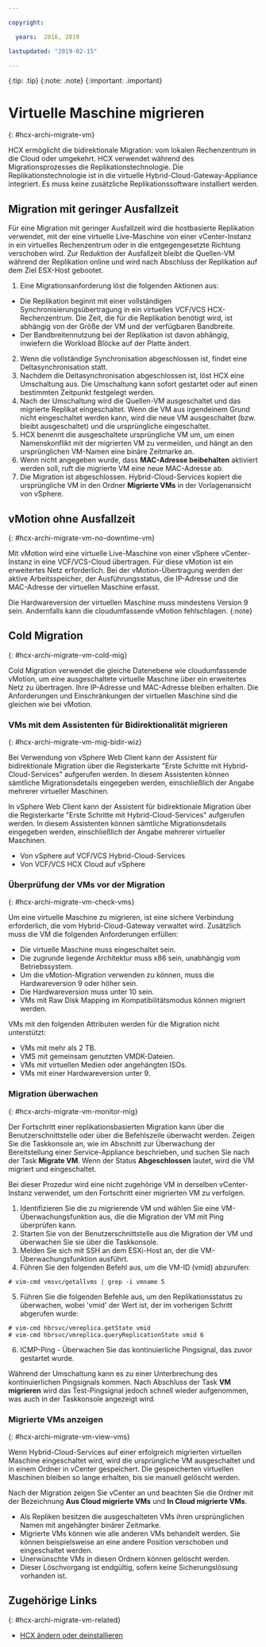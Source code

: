 ```yaml
---

copyright:

  years:  2016, 2019

lastupdated: "2019-02-15"

---
```


{:tip: .tip}
{:note: .note}
{:important: .important}

# Virtuelle Maschine migrieren
{: #hcx-archi-migrate-vm}

HCX ermöglicht die bidirektionale Migration: vom lokalen Rechenzentrum in die Cloud oder umgekehrt. HCX verwendet während des Migrationsprozesses die Replikationstechnologie. Die Replikationstechnologie ist in die virtuelle Hybrid-Cloud-Gateway-Appliance integriert. Es muss keine zusätzliche Replikationssoftware installiert werden.

## Migration mit geringer Ausfallzeit

Für eine Migration mit geringer Ausfallzeit wird die hostbasierte Replikation verwendet, mit der eine virtuelle Live-Maschine von einer vCenter-Instanz in ein virtuelles Rechenzentrum oder in die entgegengesetzte Richtung verschoben wird. Zur Reduktion der Ausfallzeit bleibt die Quellen-VM während der Replikation online und wird nach Abschluss der Replikation auf dem Ziel ESX-Host gebootet.

1. Eine Migrationsanforderung löst die folgenden Aktionen aus:
  * Die Replikation beginnt mit einer vollständigen Synchronisierungsübertragung in ein virtuelles VCF/VCS HCX-Rechenzentrum. Die Zeit, die für die Replikation benötigt wird, ist abhängig von der Größe der VM und der verfügbaren Bandbreite.
  * Der Bandbreitennutzung bei der Replikation ist davon abhängig, inwiefern die Workload Blöcke auf der Platte ändert.
2. Wenn die vollständige Synchronisation abgeschlossen ist, findet eine Deltasynchronisation statt.
3. Nachdem die Deltasynchronisation abgeschlossen ist, löst HCX eine Umschaltung aus. Die Umschaltung kann sofort gestartet oder auf einen bestimmten Zeitpunkt festgelegt werden.
4. Nach der Umschaltung wird die Quellen-VM ausgeschaltet und das migrierte Replikat eingeschaltet. Wenn die VM aus irgendeinem Grund nicht eingeschaltet werden kann, wird die neue VM ausgeschaltet (bzw. bleibt ausgeschaltet) und die ursprüngliche eingeschaltet.
5. HCX benennt die ausgeschaltete ursprüngliche VM um, um einen Namenskonflikt mit der migrierten VM zu vermeiden, und hängt an den ursprünglichen VM-Namen eine binäre Zeitmarke an.
6. Wenn nicht angegeben wurde, dass **MAC-Adresse beibehalten** aktiviert werden soll, ruft die migrierte VM eine neue MAC-Adresse ab.
7. Die Migration ist abgeschlossen. Hybrid-Cloud-Services kopiert die ursprüngliche VM in den Ordner **Migrierte VMs** in der Vorlagenansicht von vSphere.

## vMotion ohne Ausfallzeit
{: #hcx-archi-migrate-vm-no-downtime-vm}

Mit vMotion wird eine virtuelle Live-Maschine von einer vSphere vCenter-Instanz in eine VCF/VCS-Cloud übertragen. Für diese vMotion ist ein erweitertes Netz erforderlich. Bei der vMotion-Übertragung werden der aktive Arbeitsspeicher, der Ausführungsstatus, die IP-Adresse und die MAC-Adresse der virtuellen Maschine erfasst.

Die Hardwareversion der virtuellen Maschine muss mindestens Version 9 sein. Andernfalls kann die cloudumfassende vMotion fehlschlagen.
{:note}

## Cold Migration
{: #hcx-archi-migrate-vm-cold-mig}

Cold Migration verwendet die gleiche Datenebene wie cloudumfassende vMotion, um eine ausgeschaltete virtuelle Maschine über ein erweitertes Netz zu übertragen. Ihre IP-Adresse und MAC-Adresse bleiben erhalten. Die Anforderungen und Einschränkungen der virtuellen Maschine sind die gleichen wie bei vMotion.

### VMs mit dem Assistenten für Bidirektionalität migrieren
{: #hcx-archi-migrate-vm-mig-bidir-wiz}

Bei Verwendung von vSphere Web Client kann der Assistent für bidirektionale Migration über die Registerkarte "Erste Schritte mit Hybrid-Cloud-Services" aufgerufen werden. In diesem Assistenten können sämtliche Migrationsdetails eingegeben werden, einschließlich der Angabe mehrerer virtueller Maschinen.

In vSphere Web Client kann der Assistent für bidirektionale Migration über die Registerkarte "Erste Schritte mit Hybrid-Cloud-Services" aufgerufen werden. In diesem Assistenten können sämtliche Migrationsdetails eingegeben werden, einschließlich der Angabe mehrerer virtueller Maschinen.
* Von vSphere auf VCF/VCS Hybrid-Cloud-Services
* Von VCF/VCS HCX Cloud auf vSphere

### Überprüfung der VMs vor der Migration
{: #hcx-archi-migrate-vm-check-vms}

Um eine virtuelle Maschine zu migrieren, ist eine sichere Verbindung erforderlich, die vom Hybrid-Cloud-Gateway verwaltet wird. Zusätzlich muss die VM die folgenden Anforderungen erfüllen:
* Die virtuelle Maschine muss eingeschaltet sein.
* Die zugrunde liegende Architektur muss x86 sein, unabhängig vom Betriebssystem.
* Um die vMotion-Migration verwenden zu können, muss die Hardwareversion 9 oder höher sein.
* Die Hardwareversion muss unter 10 sein.
* VMs mit Raw Disk Mapping im Kompatibilitätsmodus können migriert werden.

VMs mit den folgenden Attributen werden für die Migration nicht unterstützt:
* VMs mit mehr als 2 TB.
* VMS mit gemeinsam genutzten VMDK-Dateien.
* VMs mit virtuellen Medien oder angehängten ISOs.
* VMs mit einer Hardwareversion unter 9.

### Migration überwachen
{: #hcx-archi-migrate-vm-monitor-mig}

Der Fortschritt einer replikationsbasierten Migration kann über die Benutzerschnittstelle oder über die Befehlszeile überwacht werden. Zeigen Sie die Taskkonsole an, wie im Abschnitt zur Überwachung der Bereitstellung einer Service-Appliance beschrieben, und suchen Sie nach der Task **Migrate VM**. Wenn der Status **Abgeschlossen** lautet, wird die VM migriert und eingeschaltet.

Bei dieser Prozedur wird eine nicht zugehörige VM in derselben vCenter-Instanz verwendet, um den Fortschritt einer migrierten VM zu verfolgen.

1. Identifizieren Sie die zu migrierende VM und wählen Sie eine VM-Überwachungsfunktion aus, die die Migration der VM mit Ping überprüfen kann.
2. Starten Sie von der Benutzerschnittstelle aus die Migration der VM und überwachen Sie sie über die Taskkonsole.
3. Melden Sie sich mit SSH an dem ESXi-Host an, der die VM-Überwachungsfunktion ausführt.
4. Führen Sie den folgenden Befehl aus, um die VM-ID (vmid) abzurufen:

  ```
  # vim-cmd vmsvc/getallvms | grep -i vmname 5
  ```

5. Führen Sie die folgenden Befehle aus, um den Replikationsstatus zu überwachen, wobei 'vmid' der Wert ist, der im vorherigen Schritt abgerufen wurde:

  ```
  # vim-cmd hbrsvc/vmreplica.getState vmid
  # vim-cmd hbrsvc/vmreplica.queryReplicationState vmid 6
  ```

6. ICMP-Ping - Überwachen Sie das kontinuierliche Pingsignal, das zuvor gestartet wurde.

Während der Umschaltung kann es zu einer Unterbrechung des kontinuierlichen Pingsignals kommen. Nach Abschluss der Task **VM migrieren** wird das Test-Pingsignal jedoch schnell wieder aufgenommen, was auch in der Taskkonsole angezeigt wird.

### Migrierte VMs anzeigen
{: #hcx-archi-migrate-vm-view-vms}

Wenn Hybrid-Cloud-Services auf einer erfolgreich migrierten virtuellen Maschine eingeschaltet wird, wird die ursprüngliche VM ausgeschaltet und in einem Ordner in vCenter gespeichert. Die gespeicherten virtuellen Maschinen bleiben so lange erhalten, bis sie manuell gelöscht werden.

Nach der Migration zeigen Sie vCenter an und beachten Sie die Ordner mit der Bezeichnung **Aus Cloud migrierte VMs** und **In Cloud migrierte VMs**.
* Als Repliken besitzen die ausgeschalteten VMs ihren ursprünglichen Namen mit angehängter binärer Zeitmarke.
* Migrierte VMs können wie alle anderen VMs behandelt werden. Sie können beispielsweise an eine andere Position verschoben und eingeschaltet werden.
* Unerwünschte VMs in diesen Ordnern können gelöscht werden.
* Dieser Löschvorgang ist endgültig, sofern keine Sicherungslösung vorhanden ist.

## Zugehörige Links
{: #hcx-archi-migrate-vm-related}

* [HCX ändern oder deinstallieren](/docs/services/vmwaresolutions/archiref/hcx-archi?topic=vmware-solutions-hcx-archi-mod-uninstall)

